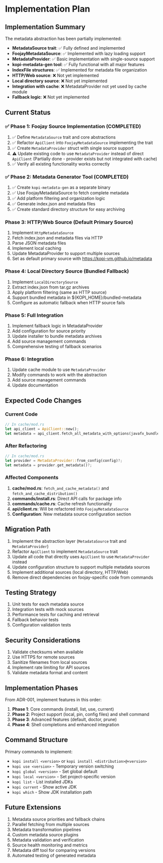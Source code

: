# Implementation Plan

## Implementation Summary

The metadata abstraction has been partially implemented:

- **MetadataSource trait**: ✅ Fully defined and implemented
- **FoojayMetadataSource**: ✅ Implemented with lazy loading support
- **MetadataProvider**: ✅ Basic implementation with single-source support
- **kopi-metadata-gen tool**: ✅ Fully functional with all major features
- **IndexFile structures**: ✅ Implemented for metadata file organization
- **HTTP/Web source**: ❌ Not yet implemented
- **Local directory source**: ❌ Not yet implemented
- **Integration with cache**: ❌ MetadataProvider not yet used by cache module
- **Fallback logic**: ❌ Not yet implemented

## Current Status

### ✅ Phase 1: Foojay Source Implementation (COMPLETED)

1. ✅ Define `MetadataSource` trait and core abstractions
2. ✅ Refactor `ApiClient` into `FoojayMetadataSource` implementing the trait
3. ✅ Create `MetadataProvider` struct with single source support
4. ⚠️ Update existing code to use `MetadataProvider` instead of direct `ApiClient` (Partially done - provider exists but not integrated with cache)
5. ✅ Verify all existing functionality works correctly

### ✅ Phase 2: Metadata Generator Tool (COMPLETED)

1. ✅ Create `kopi-metadata-gen` as a separate binary
2. ✅ Use FoojayMetadataSource to fetch complete metadata
3. ✅ Add platform filtering and organization logic
4. ✅ Generate index.json and metadata files
5. ✅ Create standard directory structure for easy archiving

### Phase 3: HTTP/Web Source (Default Primary Source)

1. Implement `HttpMetadataSource`
2. Fetch index.json and metadata files via HTTP
3. Parse JSON metadata files
4. Implement local caching
5. Update MetadataProvider to support multiple sources
6. Set as default primary source with https://kopi-vm.github.io/metadata

### Phase 4: Local Directory Source (Bundled Fallback)

1. Implement `LocalDirectorySource`
2. Extract index.json from tar.gz archives
3. Apply platform filtering (same as HTTP source)
4. Support bundled metadata in ${KOPI_HOME}/bundled-metadata
5. Configure as automatic fallback when HTTP source fails

### Phase 5: Full Integration

1. Implement fallback logic in MetadataProvider
2. Add configuration for source priority
3. Update installer to bundle metadata archives
4. Add source management commands
5. Comprehensive testing of fallback scenarios

### Phase 6: Integration

1. Update cache module to use `MetadataProvider`
2. Modify commands to work with the abstraction
3. Add source management commands
4. Update documentation

## Expected Code Changes

### Current Code

```rust
// In cache/mod.rs
let api_client = ApiClient::new();
let metadata = api_client.fetch_all_metadata_with_options(javafx_bundled)?;
```

### After Refactoring

```rust
// In cache/mod.rs
let provider = MetadataProvider::from_config(config)?;
let metadata = provider.get_metadata()?;
```

### Affected Components

1. **cache/mod.rs**: `fetch_and_cache_metadata()` and `fetch_and_cache_distribution()`
2. **commands/install.rs**: Direct API calls for package info
3. **commands/cache.rs**: Cache refresh functionality
4. **api/client.rs**: Will be refactored into `FoojayMetadataSource`
5. **Configuration**: New metadata source configuration section

## Migration Path

1. Implement the abstraction layer (`MetadataSource` trait and `MetadataProvider`)
2. Refactor `ApiClient` to implement `MetadataSource` trait
3. Update all code that directly uses `ApiClient` to use `MetadataProvider` instead
4. Update configuration structure to support multiple metadata sources
5. Implement additional sources (local directory, HTTP/Web)
6. Remove direct dependencies on foojay-specific code from commands

## Testing Strategy

1. Unit tests for each metadata source
2. Integration tests with mock sources
3. Performance tests for caching and retrieval
4. Fallback behavior tests
5. Configuration validation tests

## Security Considerations

1. Validate checksums when available
2. Use HTTPS for remote sources
3. Sanitize filenames from local sources
4. Implement rate limiting for API sources
5. Validate metadata format and content

## Implementation Phases

From ADR-001, implement features in this order:

1. **Phase 1**: Core commands (install, list, use, current)
2. **Phase 2**: Project support (local, pin, config files) and shell command
3. **Phase 3**: Advanced features (default, doctor, prune)
4. **Phase 4**: Shell completions and enhanced integration

## Command Structure

Primary commands to implement:

- `kopi install <version>` or `kopi install <distribution>@<version>`
- `kopi use <version>` - Temporary version switching
- `kopi global <version>` - Set global default
- `kopi local <version>` - Set project-specific version
- `kopi list` - List installed JDKs
- `kopi current` - Show active JDK
- `kopi which` - Show JDK installation path

## Future Extensions

1. Metadata source priorities and fallback chains
2. Parallel fetching from multiple sources
3. Metadata transformation pipelines
4. Custom metadata source plugins
5. Metadata validation and verification
6. Source health monitoring and metrics
7. Metadata diff tool for comparing versions
8. Automated testing of generated metadata
